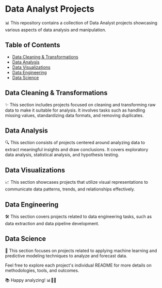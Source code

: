 # Data Analyst Projects

📊 This repository contains a collection of Data Analyst projects showcasing various aspects of data analysis and manipulation.

## Table of Contents

- [Data Cleaning & Transformations](#data-cleaning--transformations)
- [Data Analysis](#data-analysis)
- [Data Visualizations](#data-visualizations)
- [Data Engineering](#data-engineering)
- [Data Science](#data-science)

## Data Cleaning & Transformations

✨ This section includes projects focused on cleaning and transforming raw data to make it suitable for analysis. It involves tasks such as handling missing values, standardizing data formats, and removing duplicates.

## Data Analysis

🔍 This section consists of projects centered around analyzing data to extract meaningful insights and draw conclusions. It covers exploratory data analysis, statistical analysis, and hypothesis testing.

## Data Visualizations

📈 This section showcases projects that utilize visual representations to communicate data patterns, trends, and relationships effectively.

## Data Engineering

🛠️ This section covers projects related to data engineering tasks, such as data extraction and data pipeline development.

## Data Science

🧪 This section focuses on projects related to applying machine learning and predictive modeling techniques to analyze and forecast data.

Feel free to explore each project's individual README for more details on methodologies, tools, and outcomes.

📚 Happy analyzing! 📊🔬🚀
